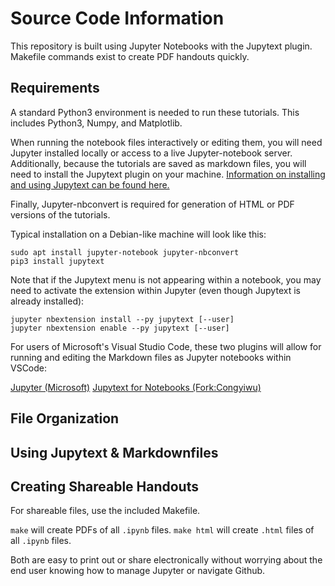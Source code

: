 # Source Code Information

This repository is built using Jupyter Notebooks with the Jupytext plugin.
Makefile commands exist to create PDF handouts quickly.

## Requirements
<!--For advanced features or editing, more will be required.
PDFLaTeX is needed for building LaTeX source files.
GNU Make is needed for building PDFs and HTML files.
To build marked-up HTML for code, ensure you have Pygments installed and
`pygmentize` is in the search path.
To convert HTML to PDFs, Wkhtml2pdf is required.
[Information on obtaining this software on different platforms can
be found here.](https://wkhtmltopdf.org/downloads.html)
-->

A standard Python3 environment is needed to run these tutorials.
This includes Python3, Numpy, and Matplotlib.

When running the notebook files interactively or editing them, you will need
Jupyter installed locally or access to a live Jupyter-notebook server.
Additionally, because the tutorials are saved as markdown files,
you will need to install the Jupytext plugin on your machine.
[Information on installing and using Jupytext can be found here.](https://jupytext.readthedocs.io/en/latest/index.html)

Finally, Jupyter-nbconvert is required for generation of HTML or PDF versions
of the tutorials.

Typical installation on a Debian-like machine will look like this:

```
sudo apt install jupyter-notebook jupyter-nbconvert
pip3 install jupytext
```

Note that if the Jupytext menu is not appearing within a notebook, you may
need to activate the extension within Jupyter (even though Jupytext is
already installed):

```
jupyter nbextension install --py jupytext [--user]
jupyter nbextension enable --py jupytext [--user]
```

For users of Microsoft's Visual Studio Code, these two plugins will allow for
running and editing the Markdown files as Jupyter notebooks within VSCode:

[Jupyter (Microsoft)](https://marketplace.visualstudio.com/items?itemName=ms-toolsai.jupyter)
[Jupytext for Notebooks (Fork:Congyiwu)](https://marketplace.visualstudio.com/items?itemName=congyiwu.vscode-jupytext)


## File Organization

## Using Jupytext & Markdownfiles

## Creating Shareable Handouts
For shareable files, use the included Makefile.

`make` will create PDFs of all `.ipynb` files.
`make html` will create `.html` files of all `.ipynb` files.

Both are easy to print out or share electronically without worrying about the
end user knowing how to manage Jupyter or navigate Github.

